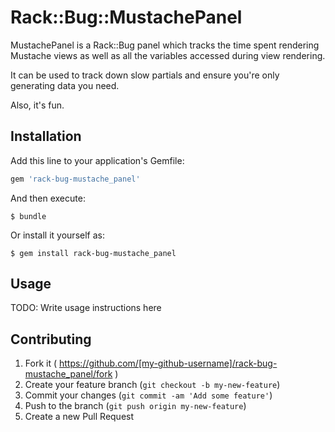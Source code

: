 # Rack::Bug::MustachePanel

MustachePanel is a Rack::Bug panel which tracks the time spent rendering
Mustache views as well as all the variables accessed during view
rendering.

It can be used to track down slow partials and ensure you're only
generating data you need.

Also, it's fun.

## Installation

Add this line to your application's Gemfile:

```ruby
gem 'rack-bug-mustache_panel'
```

And then execute:

    $ bundle

Or install it yourself as:

    $ gem install rack-bug-mustache_panel

## Usage

TODO: Write usage instructions here

## Contributing

1. Fork it ( https://github.com/[my-github-username]/rack-bug-mustache_panel/fork )
2. Create your feature branch (`git checkout -b my-new-feature`)
3. Commit your changes (`git commit -am 'Add some feature'`)
4. Push to the branch (`git push origin my-new-feature`)
5. Create a new Pull Request
